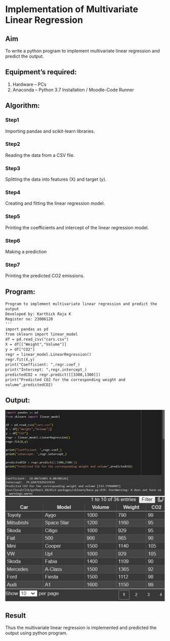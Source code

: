 # Implementation of Multivariate Linear Regression
## Aim
To write a python program to implement multivariate linear regression and predict the output.
## Equipment’s required:
1.	Hardware – PCs
2.	Anaconda – Python 3.7 Installation / Moodle-Code Runner
## Algorithm:
### Step1
Importing pandas and scikit-learn libraries.
### Step2
Reading the data from a CSV file.
### Step3
Splitting the data into features (X) and target (y).
### Step4
Creating and fitting the linear regression model.
### Step5
Printing the coefficients and intercept of the linear regression model.
### Step6
Making a prediction
### Step7
Printing the predicted CO2 emissions.
## Program:
```
Program to implement multivariate linear regression and predict the output
Developed by: Karthick Raja K
Register no: 23006120
'''
import pandas as pd
from sklearn import linear_model
df = pd.read_csv("cars.csv")
X = df[["Weight","Volume"]]
y = df["CO2"]
regr = linear_model.LinearRegression()
regr.fit(X,y)
print("Coefficient: ",regr.coef_)
print("Intercept: ",regr.intercept_)
predictedCO2 = regr.predict([[3300,1300]])
print("Predicted CO2 for the corresponding weight and volume",predictedCO2)

```
## Output:
![output](/Screenshot%202023-07-29%20102430.png)
![output](/Screenshot%202023-07-29%20102502.png)
## Result
Thus the multivariate linear regression is implemented and predicted the output using python program.